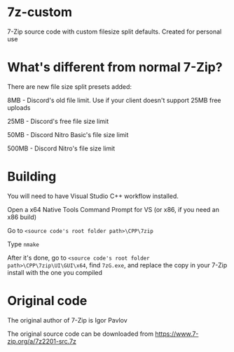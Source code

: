 # 7z-custom
 7-Zip source code with custom filesize split defaults. Created for personal use

# What's different from normal 7-Zip?
 There are new file size split presets added:
 
 8MB - Discord's old file limit. Use if your client doesn't support 25MB free uploads
 
 25MB - Discord's free file size limit
 
 50MB - Discord Nitro Basic's file size limit
 
 500MB - Discord Nitro's file size limit
 
# Building
 You will need to have Visual Studio C++ workflow installed.
 
 Open a x64 Native Tools Command Prompt for VS (or x86, if you need an x86 build)
 
 Go to `<source code's root folder path>\CPP\7zip`
 
 Type `nmake`
 
 After it's done, go to `<source code's root folder path>\CPP\7zip\UI\GUI\x64`, find `7zG.exe`, and replace the copy in your 7-Zip install with the one you compiled

# Original code
 The original author of 7-Zip is Igor Pavlov
 
 The original source code can be downloaded from https://www.7-zip.org/a/7z2201-src.7z
